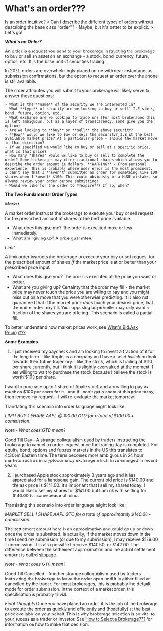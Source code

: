# What's an order???

Is an order intuitive? > Can I describe the different types of orders without describing the base class "order"? - Maybe, but it's better to be explicit. > Let's go!

***What's an Order?***

An order is a request you send to your brokerage instructing the brokerage to buy or sell an asset on an exchange - a stock, bond, currency, future, option, etc.  It is the base unit of securities trading.

In 2021, orders are overwhelmingly placed online with near instantaneous submission confirmations, but the option to request an order over the phone is still available.

The order attributes you will submit to your brokerage will likely serve to answer these questions:

    - What is the **name** of the security we are interested in?
    - What **type** of security are we looking to buy or sell? I.E stock, bond, future, option, etc.
    - What exchange are we looking to trade on? (For most brokerages this is left ambiguous, but as a layer of transparency, some give you the option)
    - Are we looking to **buy** or **sell** the above security?
    - **How** would we like to buy or sell the security? I.E At the best available market price? At a particular price - should the market move in that direction?
    - If we specified we would like to buy or sell at a specific price, what is that price?
    - How many "shares" would we like to buy or sell to complete the order? Some brokerages may offer fractional shares which allows you to describe the order amount in dollars. **WARNING** - From personal experience, this is probably where user error is the most prominent.  I can't say that I *haven't* submitted an order for something like 100 shares when I *meant* $100. This could obviously be a HUGE mistake, so always review your order before submitting!
    - Would we like for the order to **expire**? If so, when?

**The Two Fundamental Order Types**

*Market*

A market order instructs the brokerage to execute your buy or sell request for the prescribed amount of shares at the best price available.

- What does this give me?
    The order is executed more or less immediately.
- What am I giving up?
    A price guarantee.

*Limit*

A limit order instructs the brokerage to execute your buy or sell request for the prescribed amount of shares *if* the market price is at or better than your prescribed price input.

- What does this give you?
    The order is executed at the price you want or better.
- What are you giving up?
    Certainty that the order may fill - the market price may never touch the price you are willing to pay and you might miss out on a move that you were otherwise predicting. It is also not guaranteed that if the market price *does* touch your desired price, that the entire order may fill. Your opposing buyer/seller may only want a fraction of the shares you are offering.  This scenario is called a partial fill.


To better understand how market prices work, see [What's Bid/Ask Pricing???](./whats_bid_ask_pricing.md)

**Some Examples**

 1. I just received my paycheck and am looking to invest a fraction of it for the long term. I like Apple as a company and have a solid *bullish* outlook towards their future trajectory. I like the stock, which is trading at $110 per share currently, but I think it is slightly overvalued at the moment. I am willing to wait to purchase the stock because I believe the stock is worth $100 per share.

 I want to purchase up to 1 share of Apple stock and am willing to pay as much as $100 per share for it - and if I can't get a share at this price today, then remove my request - I will re-evaluate the market tomorrow.

Translating this scenario into order language might look like:

*LIMIT BUY 1 SHARE AAPL @ 100.00 GTD for a total of $100.00 + commission.*

*Note - What does GTD mean?*

Good Till Day - A strange colloquialism used by traders instructing the brokerage to cancel an order request once the trading day is completed.  For equity, bond, options and futures markets in the US this translates to 4:30pm Eastern time. The term becomes more ambiguous in 24 hour markets such as in cryptocurrency exchange which have emerged in recent years.

2. I purchased Apple stock approximately 3 years ago and it has appreciated for a handsome gain. The current bid price is $140.00 and the ask price is $141.00. It's important that I sell my shares today. I would like to sell my shares for $141.00 but I am ok with settling for $140.00 for some peace of mind.

Translating this scenario into order language might look like:

*MARKET SELL 1 SHARE AAPL GTC for a total of approximately $140.00 - commission.*

The settlement amount here is an approximation and could go up or down once the order is submitted. In actuality, if the market moves down in the time I send my submission (or due to my submission), I may receive $139.00 - commission.  It is also possible I receive $140.50, or $142.00.  The difference between the settlement approximation and the actual settlement amount is called [slippage](./whats_slippage.md)

*Note - What does GTC mean?*

Good Till Cancelled - Another strange colloquialism used by traders instructing the brokerage to leave the order open until it is either filled or cancelled by the trader. For most brokerages, this is probably the default mode for order submission.  In the context of a market order, this specification is probably trivial.

*Final Thoughts*
Once you have placed an order, it is the job of the brokerage to execute the order as quickly and efficiently and (hopefully) at the best price available on your behalf.  This is why brokerage selection is so vital to your sucess as a trader or investor.  See [How to Select a Brokerage???](./how_to_select_a_brokerage.md) for information on how to make that decision.

